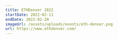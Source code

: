 ```yaml
---
title: ETHDenver 2022
startDate: 2022-02-11
endDate: 2022-02-20
imageUrl: /assets/uploads/events/eth-denver.png
url: https://www.ethdenver.com/
---
```

